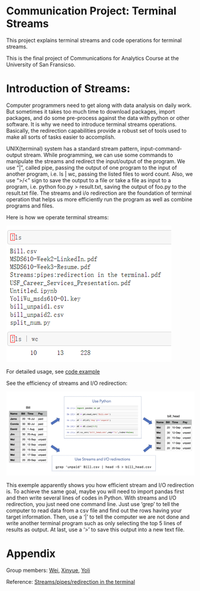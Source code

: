 # Communication Project: Terminal Streams
This project explains terminal streams and code operations for terminal streams.

This is the final project of Communications for Analytics Course at the University of San Fransicso.

#  Introduction of Streams:
Computer programmers need to get along with data analysis on daily work. But sometimes it takes too much time to download packages, import packages, and do some pre-process against the data with python or other software. It is why we need to introduce terminal streams operations. Basically, the redirection capabilities provide a robust set of tools used to make all sorts of tasks easier to accomplish. 

UNIX(terminal) system has a standard stream pattern, input-command-output stream. While programming, we can use some commands to manipulate the streams and redirect the input/output of the program. We use “|”, called pipe, passing the output of one program to the input of another program, i.e. ls | wc, passing the listed files to word count. Also, we use “>/<” sign to save the output to a file or take a file as input to a program, i.e. python foo.py > result.txt, saving the output of foo.py to the result.txt file. The streams and i/o redirection are the foundation of terminal operation that helps us more efficiently run the program as well as combine programs and files.

Here is how we operate terminal streams:

![Example image from pipe](pictures/code.png)

For detailed usage, see [code example](https://github.com/mgeg/communication-streams/blob/main/Streams.ipynb)

See the efficiency of streams and I/O redirection:

![Example image of efficiency](pictures/efficiency.png)

This exemple apparently shows you how efficient stream and I/O redirection is. To achieve the same goal, maybe you will need to import pandas first and then write several lines of codes in Python. With streams and I/O redirection, you just need one command line. Just use ‘grep’ to tell the computer to read data from a csv file and find out the rows having your target information. Then, use a ‘|’ to tell the computer we are not done and write another terminal program such as only selecting the top 5 lines of results as output. At last, use a ‘>’ to save this output into a new text file.  

# Appendix
Group members: [Wei](https://github.com/weihe13),  [Xinyue](https://github.com/mgeg),  [Yoli](https://github.com/hereisyoli)

Reference:  [Streams/pipes/redirection in the terminal](https://github.com/parrt/msds692/blob/master/notes/streams.pdf)
